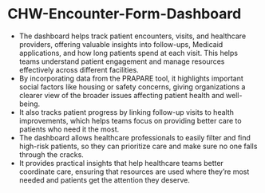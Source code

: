 # CHW-Encounter-Form-Dashboard

- The dashboard helps track patient encounters, visits, and healthcare providers, offering valuable insights into follow-ups, Medicaid applications, and how long patients spend at each visit. This helps teams understand patient engagement and manage resources effectively across different facilities. <br>
- By incorporating data from the PRAPARE tool, it highlights important social factors like housing or safety concerns, giving organizations a clearer view of the broader issues affecting patient health and well-being. <br>
- It also tracks patient progress by linking follow-up visits to health improvements, which helps teams focus on providing better care to patients who need it the most. <br>
- The dashboard allows healthcare professionals to easily filter and find high-risk patients, so they can prioritize care and make sure no one falls through the cracks. <br>
- It provides practical insights that help healthcare teams better coordinate care, ensuring that resources are used where they’re most needed and patients get the attention they deserve.
